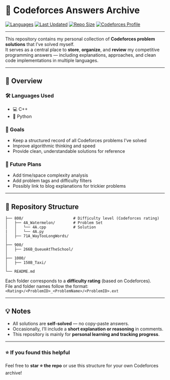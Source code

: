 # 🧠 Codeforces Answers Archive

[![Languages](https://img.shields.io/badge/Languages-Python%2C%20C%2B%2B%2C%20Java-blue)](#)
[![Last Updated](https://img.shields.io/github/last-commit/b-bullock/CodeForce-Answers?color=green)](#)
[![Repo Size](https://img.shields.io/github/repo-size/b-bullock/CodeForce-Answers?color=orange)](#)
[![Codeforces Profile](https://img.shields.io/badge/Codeforces-Visit_Profile-blue?logo=codeforces)](https://codeforces.com/profile/b-bullock)

---

This repository contains my personal collection of **Codeforces problem solutions** that I’ve solved myself.  
It serves as a central place to **store**, **organize**, and **review** my competitive programming answers — including explanations, approaches, and clean code implementations in multiple languages.

---

## 📘 Overview

### 🛠️ Languages Used
- 💻 C++
- 🐍 Python

### 🎯 Goals
- Keep a structured record of all Codeforces problems I’ve solved  
- Improve algorithmic thinking and speed  
- Provide clean, understandable solutions for reference  

### 🚀 Future Plans
- Add time/space complexity analysis  
- Add problem tags and difficulty filters  
- Possibly link to blog explanations for trickier problems  

---

## 📂 Repository Structure
```
├── 800/                      # Difficulty level (Codeforces rating)
│   ├── 4A_Watermelon/        # Problem Set
│   │   └── 4A.cpp            # Solution
|   │   └── 4A.py             
│   ├── 71A_WayTooLongWords/
│
├── 900/
│   ├── 266B_QueueAtTheSchool/
│
├── 1000/
│   ├── 158B_Taxi/
│
└── README.md
```

Each folder corresponds to a **difficulty rating** (based on Codeforces).  
File and folder names follow the format:  
`<Rating>/<ProblemID>_<ProblemName>/<ProblemID>.ext`

---

## 💡 Notes
- All solutions are **self-solved** — no copy-paste answers.  
- Occasionally, I’ll include a **short explanation or reasoning** in comments.  
- This repository is mainly for **personal learning and tracking progress**.

---

### ⭐ If you found this helpful
Feel free to **star ⭐ the repo** or use this structure for your own Codeforces archive!


